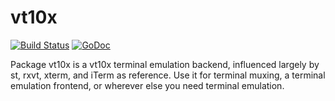 # vt10x

[![Build Status](https://travis-ci.org/hinshun/vt10x.svg?branch=master)](https://travis-ci.org/hinshun/vt10x)
[![GoDoc](https://godoc.org/github.com/hinshun/vt10x?status.svg)](https://godoc.org/github.com/hinshun/vt10x)

Package vt10x is a vt10x terminal emulation backend, influenced
largely by st, rxvt, xterm, and iTerm as reference. Use it for terminal
muxing, a terminal emulation frontend, or wherever else you need
terminal emulation.
